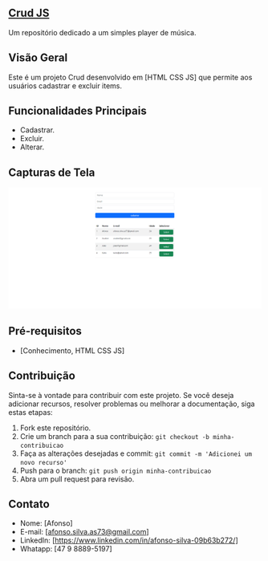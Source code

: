 ## [Crud JS]()

Um repositório dedicado a um simples player de música.

## Visão Geral

Este é um projeto Crud desenvolvido em [HTML CSS JS] que permite aos usuários cadastrar e excluir items.

## Funcionalidades Principais

- Cadastrar.
- Excluir.
- Alterar.

## Capturas de Tela

![Captura de Tela 1](screenshots/imagem1.png)

## Pré-requisitos

- [Conhecimento, HTML CSS JS]

## Contribuição

Sinta-se à vontade para contribuir com este projeto. Se você deseja adicionar recursos, resolver problemas ou melhorar a documentação, siga estas etapas:

1. Fork este repositório.
2. Crie um branch para a sua contribuição: `git checkout -b minha-contribuicao`
3. Faça as alterações desejadas e commit: `git commit -m 'Adicionei um novo recurso'`
4. Push para o branch: `git push origin minha-contribuicao`
5. Abra um pull request para revisão.

## Contato

- Nome: [Afonso]
- E-mail: [afonso.silva.as73@gmail.com]
- LinkedIn: [https://www.linkedin.com/in/afonso-silva-09b63b272/]
- Whatapp: [47 9 8889-5197]


